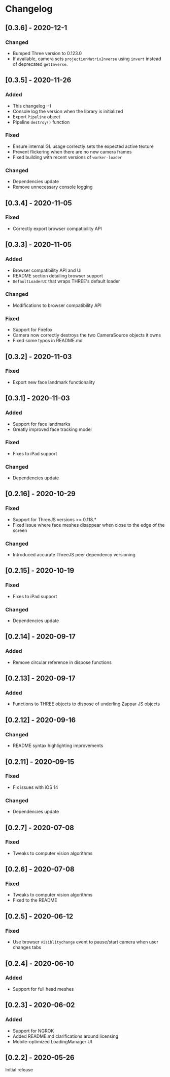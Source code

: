 # Changelog
## [0.3.6] - 2020-12-1

### Changed
 - Bumped Three version to 0.123.0
 - If available, camera sets `projectionMatrixInverse` using `invert` instead of deprecated `getInverse`.


## [0.3.5] - 2020-11-26

### Added
 - This changelog :-)
 - Console log the version when the library is initialized
 - Export `Pipeline` object
 - Pipeline `destroy()` function

### Fixed
 - Ensure internal GL usage correctly sets the expected active texture
 - Prevent flickering when there are no new camera frames
 - Fixed building with recent versions of `worker-loader`

### Changed
 - Dependencies update
 - Remove unnecessary console logging


## [0.3.4] - 2020-11-05

### Fixed
 - Correctly export browser compatibility API


## [0.3.3] - 2020-11-05

### Added
 - Browser compatibility API and UI
 - README section detailing browser support
 - `DefaultLoaderUI` that wraps THREE's default loader

### Changed
 - Modifications to browser compatibility API

### Fixed
 - Support for Firefox
 - Camera now correctly destroys the two CameraSource objects it owns
 - Fixed some typos in README.md


## [0.3.2] - 2020-11-03

### Fixed
 - Export new face landmark functionality


## [0.3.1] - 2020-11-03

### Added
 - Support for face landmarks
 - Greatly improved face tracking model

### Fixed
 - Fixes to iPad support

### Changed
 - Dependencies update


## [0.2.16] - 2020-10-29

### Fixed
 - Support for ThreeJS versions >= 0.118.*
 - Fixed issue where face meshes disappear when close to the edge of the screen

### Changed
 - Introduced accurate ThreeJS peer dependency versioning


## [0.2.15] - 2020-10-19

### Fixed
 - Fixes to iPad support

### Changed
 - Dependencies update


## [0.2.14] - 2020-09-17

### Added
 - Remove circular reference in dispose functions


## [0.2.13] - 2020-09-17

### Added
 - Functions to THREE objects to dispose of underling Zappar JS objects


## [0.2.12] - 2020-09-16

### Changed
 - README syntax highlighting improvements


## [0.2.11] - 2020-09-15

### Fixed
 - Fix issues with iOS 14

### Changed
 - Dependencies update


## [0.2.7] - 2020-07-08

### Fixed
 - Tweaks to computer vision algorithms


## [0.2.6] - 2020-07-08

### Fixed
 - Tweaks to computer vision algorithms
 - Fixed to the README


## [0.2.5] - 2020-06-12

### Fixed
 - Use browser `visiblitychange` event to pause/start camera when user changes tabs


## [0.2.4] - 2020-06-10

### Added
 - Support for full head meshes


## [0.2.3] - 2020-06-02

### Added
 - Support for NGROK
 - Added README.md clarifications around licensing
 - Mobile-optimized LoadingManager UI


## [0.2.2] - 2020-05-26

Initial release